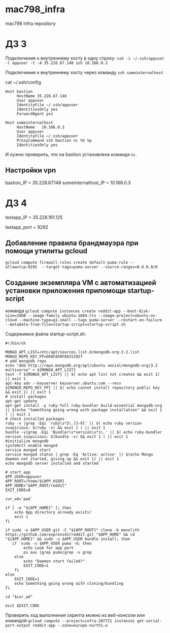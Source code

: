 # mac798_infra
mac798 Infra repository

# ДЗ 3

Подключение к внутреннему хосту в одну строку: `ssh -i ~/.ssh/appuser -l appuser -t -A 35.228.67.148 ssh 10.166.0.3`

Подключение к внутреннему хосту через команду `ssh someinternalhost` 

cat ~/.ssh/config
```
Host bastion
     HostName 35.228.67.148
     User appuser
     IdentityFile ~/.ssh/appuser
     IdentitiesOnly yes
     ForwardAgent yes

Host someinternalhost
     HostName   10.166.0.3
     User appuser
     IdentityFile ~/.ssh/appuser
     ProxyCommand ssh bastion nc %h %p
     IdentitiesOnly yes

```
И нужно проверить, что на bastion установлена команда `nc`.

## Настройки vpn

bastion_IP = 35.228.67.148
someinternalhost_IP = 10.166.0.3

# ДЗ 4

testapp_IP = 35.228.161.125

testapp_port = 9292

## Добавление правила брандмауэра при помощи утилиты gcloud
```
gcloud compute firewall-rules create default-puma-rule --allow=tcp:9292  --target-tags=puma-server --source-ranges=0.0.0.0/0
```

## Создание экземпляра VM с автоматизацией установки приложения припомощи startup-script
команда `gcloud compute instances create reddit-app --boot-disk-size=10GB --image-family ubuntu-1604-lts --image-project=ubuntu-os-cloud --machine-type=g1-small --tags puma-server --restart-on-failure --metadata-from-file=startup-script=startup-script.sh`

Содержимое файла startup-script.sh:
```
#!/bin/sh

MONGO_APT_LIST=/etc/apt/sources.list.d/mongodb-org-3.2.list
MONGO_REPO_KEY_FP=D68FA50FEA312927
# add mongodb repo
echo "deb http://repo.mongodb.org/apt/ubuntu xenial/mongodb-org/3.2 multiverse" > ${MONGO_APT_LIST}
test -f ${MONGO_APT_LIST} || $( echo apt list not creates && exit 1) || exit 1
apt-key adv --keyserver keyserver.ubuntu.com --recv ${MONGO_REPO_KEY_FP} || $( echo cannot install repository public key && exit 1) || exit 1
# install packages
apt-get update
apt-get install -y ruby-full ruby-bundler build-essential mongodb-org || $(echo "Something going wrong with package installation" && exit 1 ) || exit 1
# check installed packages
ruby -v |grep -Eqi 'ruby\s*2\.[3-9]' || $( echo ruby version suspicious: $(ruby -v) && exit 1 ) || exit 1
bundle -v|grep -Eqi 'Bundler\s*version\s*1\.' || $( echo ruby-bundler version suspicious: $(bundle -v) && exit 1 ) || exit 1
#initialize mongodb
systemctl enable mongod
service mongod start
service mongod status | grep -Eq 'Active: active' || $(echo Mongo daemon not started, giving up && exit 1) || exit 1
echo mongodb server installed and started

# start app
APP_USER=appuser
APP_ROOT=/home/${APP_USER}
APP_HOME="$APP_ROOT/reddit"
EXIT_CODE=0

cur_wd=`pwd`

if [ -e "${APP_HOME}" ]; then
    echo App directory already exists!
    exit 1
fi

if sudo -u $APP_USER git -C "${APP_ROOT}" clone -b monolith https://github.com/express42/reddit.git "$APP_HOME" && cd "${APP_HOME}" && sudo -u $APP_USER bundle install; then
   if  sudo -u $APP_USER puma -d; then
        echo Look for app port
        ps aux |grep puma|grep -v grep
    else
        echo "Daemon start failed?"
        EXIT_CODE=1
    fi
else
    EXIT_CODE=1
    echo Something going wrong with cloning/bundling
fi

cd "$cur_wd"

exit $EXIT_CODE
```
Проверить ход выполнения скрипта можно из веб-консоли или командой `gcloud compute --project=infra-207721 instances get-serial-port-output reddit-app --zone=europe-north1-a`
